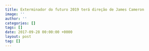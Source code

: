 ```yaml
---
title: Exterminador do futuro 2019 terá direção de James Cameron
image: ''
author: ''
categories: []
tags: []
date: 2017-09-28 00:00:00 +0000
layout: post
tag: []
---
```

